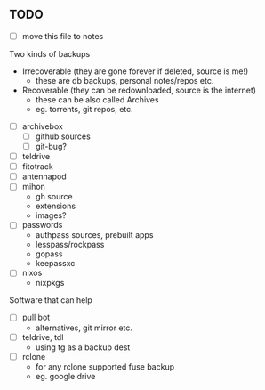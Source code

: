 ## TODO

- [ ] move this file to notes

Two kinds of backups

- Irrecoverable (they are gone forever if deleted, source is me!)
  - these are db backups, personal notes/repos etc.
- Recoverable (they can be redownloaded, source is the internet)
  - these can be also called Archives
  - eg. torrents, git repos, etc.

- [ ] archivebox
  - [ ] github sources
  - [ ] git-bug?

- [ ] teldrive
- [ ] fitotrack
- [ ] antennapod
- [ ] mihon
  - gh source
  - extensions
  - images?
- [ ] passwords
  - authpass sources, prebuilt apps
  - lesspass/rockpass
  - gopass
  - keepassxc
- [ ] nixos
  - nixpkgs

Software that can help

- [ ] pull bot
  - alternatives, git mirror etc.
- [ ] teldrive, tdl
  - using tg as a backup dest
- [ ] rclone
  - for any rclone supported fuse backup
  - eg. google drive


